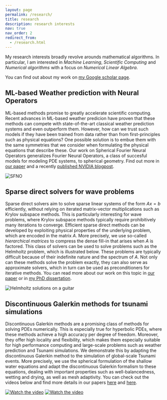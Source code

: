 ```yaml
---
layout: page
permalink: /research/
title: research
description: research interests
nav: true
nav_order: 2
redirect_from: 
  - /research.html
---
```


My research interests broadly revolve arounds mathematical algorithms. In particular, I am interested in *Machine Learning*, *Scientific Computing* and *Numerical algorithms* with a focus on *Numerical Linear Algebra*.

You can find out about my work on [my Google scholar page]().

## ML-based Weather prediction with Neural Operators

ML-based methods promise to greatly accelerate scientific computing. Recent advances in ML-based weather predicion have proven that these methods can compete with state-of-the-art classical weather prediction systems and even outperform them. However, how can we trust such models if they have been trained from data rather than from first-principles such as physical equations? One possible solution is to embue them with the same symmetries that we consider when formulating the physical equations that describe these. Our work on Spherical Fourier Neural Operators generalizes Fourier Neural Operators, a class of succesful models for modeling PDE systems, to spherical geometry. Find out more in [our paper](https://arxiv.org/abs/2306.03838) and a recently [published NVIDIA blogpost](https://developer.nvidia.com/blog/modeling-earths-atmosphere-with-spherical-fourier-neural-operators/).

![SFNO](https://developer-blogs.nvidia.com/wp-content/uploads/2023/07/figure_1.11-2.gif)


## Sparse direct solvers for wave problems

Sparse direct solvers aim to solve sparse linear systems of the form $A x = b$ efficiently, without relying on iterated matrix-vector multiplications such as Krylov subspace methods. This is particularly interesting for wave problems, where Krylov subspace methods typically require prohibitively many iterations to converge. Efficient sparse direct methods can be developed by exploiting physical properties of the underlying problem, which are encoded in the matrix $A$. More precisely, we use so-called *hierarchical matrices* to compress the dense fill-in that arises when $A$ is factored. This class of solvers can be used to solve problems such as the Helmholtz problem, which is illustrated below. These problems are typically difficult because of their indefinite nature and the spectrum of $A$. Not only can these methods solve the problem exactly, they can also serve as approximate solvers, which in turn can be used as preconditioners for iterative methods. You can read more about our work on this topic in [our paper](https://infoscience.epfl.ch/record/279971?ln=en) or in [my PhD dissertation](https://infoscience.epfl.ch/record/288711/files/EPFL_TH8641.pdf).


![Helmholtz solutions on a guitar](/files/guitars_hprecon.png)

## Discontinuous Galerkin methods for tsunami simulations

Discontinuous Galerkin methods are a promising class of methods for solving PDEs numerically. This is especially true for hyperbolic PDEs, where these methods achieve a high accuracy per degree of freedom. Moreover, they offer high locality and flexibility, which makes them especially suitable for high performance computing and large-scale problems such as weather prediction and Tsunami simulations. We demonstrate this by adapting the discontinuous Galerkin method to the simulation of global-scale Tsunami events. More precisely, we use the spherical formulation of the shallow water equations and adapt the discontinuous Galerkin formalism to these equations, dealing with important properties such as well-balancedness, wetting and drying, as well as mesh adaptivity. You can check out the videos below and find more details in our papers [here](https://infoscience.epfl.ch/record/232449?ln=en) and [here](https://doi.org/10.1016/j.ocemod.2019.101429).

[![Watch the video](https://bonevbs.github.io/files/amr_showcase_prev.png)](/files/amr_showcase.mp4) 
[![Watch the video](https://bonevbs.github.io/files/tohoku_prev.png)](/files/tohoku.mp4)

<!-- ### Machine learning for fluid simulations

Machine learning methods have been succesfully applied in computer vision, natural language processing and many other applications. Recently, machine learning approaches have started to show up in many scientific computing applications. In this project, we approached the problem of dimensionality reduction of fluid phenomena using neural networks. The central goal in this setting is to infer the result of a new fluid simulation, corresponding to a new set of parameters, given some reference simulations and parameters, without running the actual simulation, which is too costly. To do so, we model the outcome of the fluid simulation by using a deformation field, which distorts the reference solution into the new solution. These distortion fields are then modelled using neural networks. You can read more about our work in [our paper](https://openreview.net/pdf?id=HyeGBj09Fm).

[![Check out the video](http://img.youtube.com/vi/O8hvg0-buLE/0.jpg)](http://www.youtube.com/watch?v=O8hvg0-buLE)   -->
